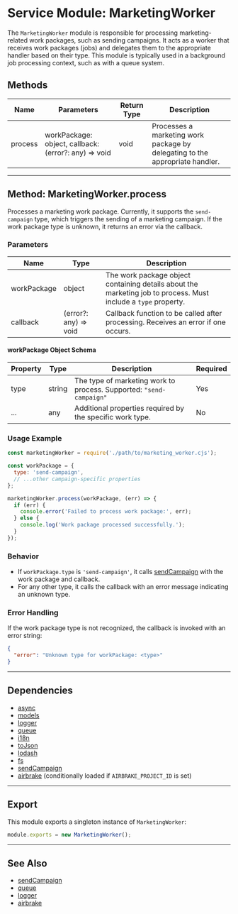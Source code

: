 # Service Module: MarketingWorker

The `MarketingWorker` module is responsible for processing marketing-related work packages, such as sending campaigns. It acts as a worker that receives work packages (jobs) and delegates them to the appropriate handler based on their type. This module is typically used in a background job processing context, such as with a queue system.

## Methods

| Name      | Parameters                                      | Return Type | Description                                                                 |
|-----------|-------------------------------------------------|-------------|-----------------------------------------------------------------------------|
| process   | workPackage: object, callback: (error?: any) => void | void        | Processes a marketing work package by delegating to the appropriate handler. |

---

## Method: MarketingWorker.process

Processes a marketing work package. Currently, it supports the `send-campaign` type, which triggers the sending of a marketing campaign. If the work package type is unknown, it returns an error via the callback.

### Parameters

| Name        | Type                                | Description                                                                 |
|-------------|-------------------------------------|-----------------------------------------------------------------------------|
| workPackage | object                              | The work package object containing details about the marketing job to process. Must include a `type` property. |
| callback    | (error?: any) => void               | Callback function to be called after processing. Receives an error if one occurs. |

#### workPackage Object Schema

| Property | Type   | Description                                  | Required |
|----------|--------|----------------------------------------------|----------|
| type     | string | The type of marketing work to process. Supported: `"send-campaign"` | Yes      |
| ...      | any    | Additional properties required by the specific work type. | No       |

### Usage Example

```javascript
const marketingWorker = require('./path/to/marketing_worker.cjs');

const workPackage = {
  type: 'send-campaign',
  // ...other campaign-specific properties
};

marketingWorker.process(workPackage, (err) => {
  if (err) {
    console.error('Failed to process work package:', err);
  } else {
    console.log('Work package processed successfully.');
  }
});
```

### Behavior

- If `workPackage.type` is `'send-campaign'`, it calls [sendCampaign](../engine/marketing/campaign.cjs) with the work package and callback.
- For any other type, it calls the callback with an error message indicating an unknown type.

### Error Handling

If the work package type is not recognized, the callback is invoked with an error string:

```json
{
  "error": "Unknown type for workPackage: <type>"
}
```

---

## Dependencies

- [async](https://caolan.github.io/async/)
- [models](../../models/index.cjs)
- [logger](../utils/logger.cjs)
- [queue](./queue.cjs)
- [i18n](../utils/i18n.cjs)
- [toJson](../utils/to_json.cjs)
- [lodash](https://lodash.com/)
- [fs](https://nodejs.org/api/fs.html)
- [sendCampaign](../engine/marketing/campaign.cjs)
- [airbrake](../utils/airbrake.cjs) (conditionally loaded if `AIRBRAKE_PROJECT_ID` is set)

---

## Export

This module exports a singleton instance of `MarketingWorker`:

```javascript
module.exports = new MarketingWorker();
```

---

## See Also

- [sendCampaign](../engine/marketing/campaign.cjs)
- [queue](./queue.cjs)
- [logger](../utils/logger.cjs)
- [airbrake](../utils/airbrake.cjs)
